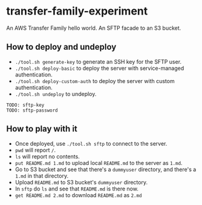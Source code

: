 # transfer-family-experiment

An AWS Transfer Family hello world. An SFTP facade to an S3 bucket.

## How to deploy and undeploy

* `./tool.sh generate-key` to generate an SSH key for the SFTP user. 
* `./tool.sh deploy-basic` to deploy the server with service-managed authentication.
* `./tool.sh deploy-custom-auth` to deploy the server with custom authentication.
* `./tool.sh undeploy` to undeploy.

```
TODO: sftp-key
TODO: sftp-password
```

## How to play with it

* Once deployed, use `./tool.sh sftp` to connect to the server.
* `pwd` will report `/`.
* `ls` will report no contents.
* `put README.md 1.md` to upload local `README.md` to the server as `1.md`.
* Go to S3 bucket and see that there's a `dummyuser` directory, and there's a `1.md` in that directory.
* Upload `README.md` to S3 bucket's `dummyuser` directory.
* In `sftp` do `ls` and see that `README.md` is there now.
* `get README.md 2.md` to download `README.md` as `2.md`

